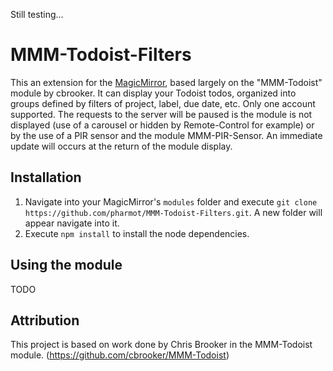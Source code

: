 
Still testing...

# MMM-Todoist-Filters
This an extension for the [MagicMirror](https://github.com/MichMich/MagicMirror), based largely on the "MMM-Todoist" module by cbrooker.  It can display your Todoist todos, organized into groups defined by filters of project, label, due date, etc. Only one account supported.
The requests to the server will be paused is the module is not displayed (use of a carousel or hidden by Remote-Control for example) or by the use of a PIR sensor and the module MMM-PIR-Sensor. An immediate update will occurs at the return of the module display.

## Installation
1. Navigate into your MagicMirror's `modules` folder and execute `git clone https://github.com/pharmot/MMM-Todoist-Filters.git`. A new folder will appear navigate into it.
2. Execute `npm install` to install the node dependencies.

## Using the module

TODO

## Attribution

This project is based on work done by Chris Brooker in the MMM-Todoist module. (https://github.com/cbrooker/MMM-Todoist)

